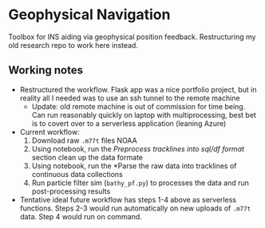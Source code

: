 # Geophysical Navigation

Toolbox for INS aiding via geophysical position feedback. Restructuring my old research repo to work here instead.

## Working notes

* Restructured the workflow. Flask app was a nice portfolio project, but in reality all I needed was to use an ssh tunnel to the remote machine
  * Update: old remote machine is out of commission for time being. Can run reasonably quickly on laptop with multiprocessing, best bet is to covert over to a serverless application (leaning Azure)
* Current workflow:
  1. Download raw `.m77t` files NOAA
  2. Using notebook, run the *Preprocess tracklines into sql/df format* section clean up the data formate
  3. Using notebook, run the *Parse the raw data into tracklines of continuous data collections
  4. Run particle filter sim (`bathy_pf.py`) to processes the data and run post-processing results
* Tentative ideal future workflow has steps 1-4 above as serverless functions. Steps 2-3 would run automatically on new uploads of `.m77t` data. Step 4 would run on command.
  